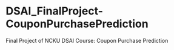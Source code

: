 # DSAI_FinalProject-CouponPurchasePrediction
Final Project of NCKU DSAI Course: Coupon Purchase Prediction
